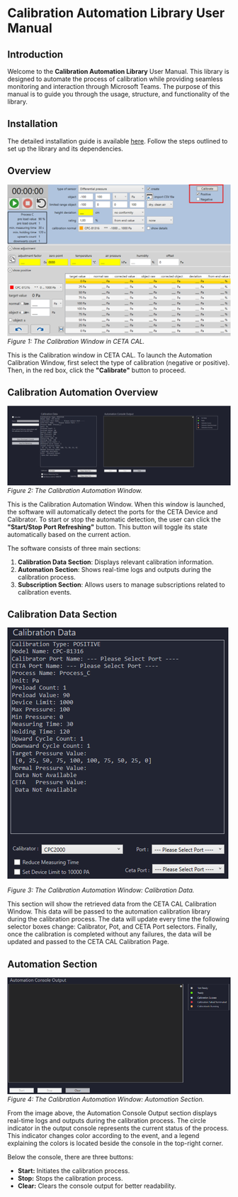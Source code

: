 # Calibration Automation Library User Manual

## Introduction
Welcome to the **Calibration Automation Library** User Manual. This library is designed to automate the process of calibration while providing seamless monitoring and interaction through Microsoft Teams. The purpose of this manual is to guide you through the usage, structure, and functionality of the library.


## Installation
The detailed installation guide is available [here](https://github.com/bhoomccpe/Readme-Hub/blob/main/CETA%20Cal%20Implementation%20Readme.md). Follow the steps outlined to set up the library and its dependencies.


## Overview
![Calibration Window](image-resource/CETA-Cal-Picture-01.png)
*Figure 1: The Calibration Window in CETA CAL.*

This is the Calibration window in CETA CAL. To launch the Automation Calibration Window, first select the type of calibration (negative or positive). Then, in the red box, click the **"Calibrate"** button to proceed.

## Calibration Automation Overview
![Calibration Window](image-resource/CETA-Cal-Picture-02.png)
*Figure 2: The Calibration Automation Window.*

This is the Calibration Automation Window. When this window is launched, the software will automatically detect the ports for the CETA Device and Calibrator. To start or stop the automatic detection, the user can click the **"Start/Stop Port Refreshing"** button. This button will toggle its state automatically based on the current action.

The software consists of three main sections:

1. **Calibration Data Section**: Displays relevant calibration information.
2. **Automation Section**: Shows real-time logs and outputs during the calibration process.
3. **Subscription Section**: Allows users to manage subscriptions related to calibration events.

## Calibration Data Section
![Calibration Window](image-resource/CETA-Cal-Picture-03.png)

*Figure 3: The Calibration Automation Window: Calibration Data.*

This section will show the retrieved data from the CETA CAL Calibration Window. This data will be passed to the automation calibration library during the calibration process. The data will update every time the following selector boxes change: Calibrator, Pot, and CETA Port selectors. Finally, once the calibration is completed without any failures, the data will be updated and passed to the CETA CAL Calibration Page.

## Automation Section
![Calibration Window](image-resource/CETA-Cal-Picture-04.png)
*Figure 4: The Calibration Automation Window: Automation Section.*

From the image above, the Automation Console Output section displays real-time logs and outputs during the calibration process. The circle indicator in the output console represents the current status of the process. This indicator changes color according to the event, and a legend explaining the colors is located beside the console in the top-right corner.

Below the console, there are three buttons:

- **Start:** Initiates the calibration process.
- **Stop:** Stops the calibration process.
- **Clear:** Clears the console output for better readability.

